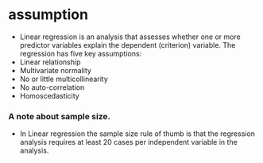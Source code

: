 # assumption
* Linear regression is an analysis that assesses whether one or more predictor variables explain the dependent (criterion) variable.  The regression has five key assumptions:
* Linear relationship
* Multivariate normality
* No or little multicollinearity
* No auto-correlation
* Homoscedasticity
 
### A note about sample size.  
* In Linear regression the sample size rule of thumb is that the regression analysis requires at least 20 cases per independent variable in the analysis.

